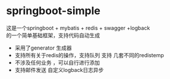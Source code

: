 # springboot-simple
这是一个springboot + mybatis + redis +  swagger +logback  
的一个简单基础框架，支持代码自动生成
* 采用了generator 生成器
* 支持所有关于redis的操作，支持队列 支持 几套不同的redistemp
* 不涉及任何业务 ，可以自行进行添加
* 支持邮件发送
自定义logback日志异步
